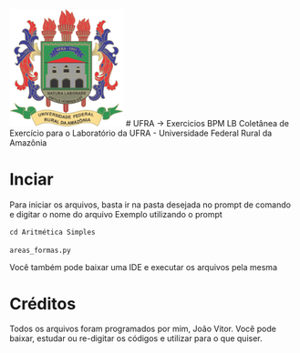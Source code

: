 <img src="Brasão_ufra.png" alt="ufra" width="200"/>
# UFRA -> Exercicios BPM LB
Coletânea de Exercício para o Laboratório da UFRA - Universidade Federal Rural da Amazônia

# Inciar
Para iniciar os arquivos, basta ir na pasta desejada no prompt de comando e digitar o nome do arquivo
Exemplo utilizando o prompt
```
cd Aritmética Simples

areas_formas.py

```

Você também pode baixar uma IDE e executar os arquivos pela mesma

# Créditos
Todos os arquivos foram programados por mim, João Vitor. Você pode baixar, estudar ou re-digitar os códigos e utilizar para o que quiser.


